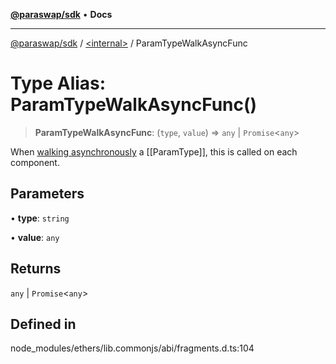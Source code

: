 [**@paraswap/sdk**](../../README.md) • **Docs**

***

[@paraswap/sdk](../../globals.md) / [\<internal\>](../README.md) / ParamTypeWalkAsyncFunc

# Type Alias: ParamTypeWalkAsyncFunc()

> **ParamTypeWalkAsyncFunc**: (`type`, `value`) => `any` \| `Promise`\<`any`\>

When [walking asynchronously](ParamType-walkAsync) a [[ParamType]],
 this is called on each component.

## Parameters

• **type**: `string`

• **value**: `any`

## Returns

`any` \| `Promise`\<`any`\>

## Defined in

node\_modules/ethers/lib.commonjs/abi/fragments.d.ts:104
